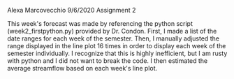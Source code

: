 Alexa Marcovecchio
9/6/2020
Assignment 2

This week's forecast was made by referencing the python script (week2_firstpython.py) provided by Dr. Condon.  First, I made a list of the date ranges for each week of the semester.  Then, I manually adjusted the range displayed in the line plot 16 times in order to display each week of the semester individually.  I recognize that this is highly inefficient, but I am rusty with python and I did not want to break the code. I then estimated the average streamflow based on each week's line plot.
